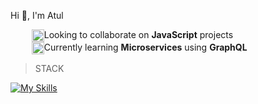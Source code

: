 Hi 👋, I'm Atul

<!-- <img src="https://em-content.zobj.net/source/skype/289/skateboard_1f6f9.png" style="width:40px; height: 40px;"/> -->
<ul style="margin:10px;">
<li style="display:flex;">
  <img src="https://em-content.zobj.net/source/skype/289/spouting-whale_1f433.png" style="width:20px; height: 20px;"/>
  <span>Looking to collaborate on <b>JavaScript</b> projects</span>
</li>

<li style="display:flex;">
  <img src="https://em-content.zobj.net/source/skype/289/man-astronaut_1f468-200d-1f680.png" style="width:20px; height: 20px;"/>
 <span>Currently learning  <b>Microservices</b> using <b>GraphQL</b></span>
</li>
  
<!-- <li style="display:flex;">
 <img src="https://em-content.zobj.net/source/skype/289/man-student_1f468-200d-1f393.png" style="width:20px; height: 20px;"/>
 <span>Currently learning  <b>Microservices</b> using <b>GraphQL</b></span>
</li>  -->
  
</ul>

 > STACK

[![My Skills](https://skillicons.dev/icons?i=ts,js,nestjs,mongodb,jest,graphql,firebase,reactivex,redux,react,nodejs,nextjs,html,css,tailwind,redis,postgres,apollo,docker)](https://skillicons.dev)



<!--  <div style="display:flex;">
<a href="https://medium.com/@atul15r"><img src="https://cdn.freebiesupply.com/images/large/2x/medium-icon-white-on-black.png" width="45px" height="33px"/>
 </div> -->



